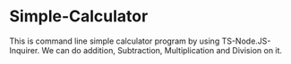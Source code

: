 # Simple-Calculator
This is command line simple calculator program by using TS-Node.JS-Inquirer. We can do addition, Subtraction, Multiplication and Division on it.
